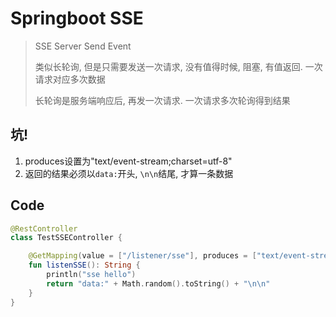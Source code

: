 # Springboot SSE

> SSE Server Send Event
>
> 类似长轮询, 但是只需要发送一次请求, 没有值得时候, 阻塞, 有值返回.  一次请求对应多次数据
>
> 长轮询是服务端响应后, 再发一次请求.  一次请求多次轮询得到结果

## 坑!

1. produces设置为"text/event-stream;charset=utf-8"
2. 返回的结果必须以`data:`开头, `\n\n`结尾, 才算一条数据

## Code

```kotlin
@RestController
class TestSSEController {

    @GetMapping(value = ["/listener/sse"], produces = ["text/event-stream;charset=utf-8"])
    fun listenSSE(): String {
        println("sse hello")
        return "data:" + Math.random().toString() + "\n\n"
    }
}
```

